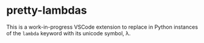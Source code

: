 # pretty-lambdas

This is a work-in-progress VSCode extension to replace in Python instances of the `lambda` keyword with its unicode symbol, λ.
